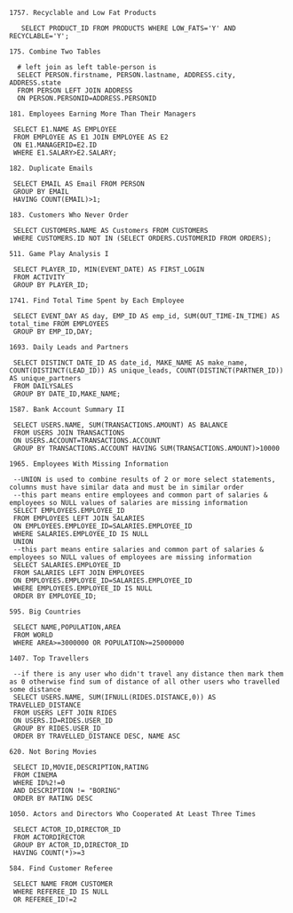 `1757. Recyclable and Low Fat Products`

       SELECT PRODUCT_ID FROM PRODUCTS WHERE LOW_FATS='Y' AND RECYCLABLE='Y';

`175. Combine Two Tables`

      # left join as left table-person is 
      SELECT PERSON.firstname, PERSON.lastname, ADDRESS.city, ADDRESS.state 
      FROM PERSON LEFT JOIN ADDRESS
      ON PERSON.PERSONID=ADDRESS.PERSONID

`181. Employees Earning More Than Their Managers` 
     
     SELECT E1.NAME AS EMPLOYEE
     FROM EMPLOYEE AS E1 JOIN EMPLOYEE AS E2
     ON E1.MANAGERID=E2.ID
     WHERE E1.SALARY>E2.SALARY;
     
`182. Duplicate Emails`
     
     SELECT EMAIL AS Email FROM PERSON
     GROUP BY EMAIL
     HAVING COUNT(EMAIL)>1;
     
`183. Customers Who Never Order`

     SELECT CUSTOMERS.NAME AS Customers FROM CUSTOMERS
     WHERE CUSTOMERS.ID NOT IN (SELECT ORDERS.CUSTOMERID FROM ORDERS);
     
`511. Game Play Analysis I`

     SELECT PLAYER_ID, MIN(EVENT_DATE) AS FIRST_LOGIN 
     FROM ACTIVITY
     GROUP BY PLAYER_ID;

`1741. Find Total Time Spent by Each Employee`

     SELECT EVENT_DAY AS day, EMP_ID AS emp_id, SUM(OUT_TIME-IN_TIME) AS total_time FROM EMPLOYEES
     GROUP BY EMP_ID,DAY;
     
`1693. Daily Leads and Partners`

     SELECT DISTINCT DATE_ID AS date_id, MAKE_NAME AS make_name, COUNT(DISTINCT(LEAD_ID)) AS unique_leads, COUNT(DISTINCT(PARTNER_ID)) AS unique_partners
     FROM DAILYSALES
     GROUP BY DATE_ID,MAKE_NAME;
     
`1587. Bank Account Summary II`

     SELECT USERS.NAME, SUM(TRANSACTIONS.AMOUNT) AS BALANCE
     FROM USERS JOIN TRANSACTIONS
     ON USERS.ACCOUNT=TRANSACTIONS.ACCOUNT
     GROUP BY TRANSACTIONS.ACCOUNT HAVING SUM(TRANSACTIONS.AMOUNT)>10000
     
`1965. Employees With Missing Information`

     --UNION is used to combine results of 2 or more select statements, columns must have similar data and must be in similar order
     --this part means entire employees and common part of salaries & employees so NULL values of salaries are missing information
     SELECT EMPLOYEES.EMPLOYEE_ID 
     FROM EMPLOYEES LEFT JOIN SALARIES
     ON EMPLOYEES.EMPLOYEE_ID=SALARIES.EMPLOYEE_ID
     WHERE SALARIES.EMPLOYEE_ID IS NULL
     UNION
     --this part means entire salaries and common part of salaries & employees so NULL values of employees are missing information
     SELECT SALARIES.EMPLOYEE_ID 
     FROM SALARIES LEFT JOIN EMPLOYEES
     ON EMPLOYEES.EMPLOYEE_ID=SALARIES.EMPLOYEE_ID
     WHERE EMPLOYEES.EMPLOYEE_ID IS NULL
     ORDER BY EMPLOYEE_ID;

`595. Big Countries`

     SELECT NAME,POPULATION,AREA
     FROM WORLD
     WHERE AREA>=3000000 OR POPULATION>=25000000
     
`1407. Top Travellers`
    
     --if there is any user who didn't travel any distance then mark them as 0 otherwise find sum of distance of all other users who travelled some distance
     SELECT USERS.NAME, SUM(IFNULL(RIDES.DISTANCE,0)) AS TRAVELLED_DISTANCE
     FROM USERS LEFT JOIN RIDES
     ON USERS.ID=RIDES.USER_ID
     GROUP BY RIDES.USER_ID
     ORDER BY TRAVELLED_DISTANCE DESC, NAME ASC
     
`620. Not Boring Movies`
     
     SELECT ID,MOVIE,DESCRIPTION,RATING 
     FROM CINEMA
     WHERE ID%2!=0 
     AND DESCRIPTION != "BORING"
     ORDER BY RATING DESC
     
`1050. Actors and Directors Who Cooperated At Least Three Times`
     
     SELECT ACTOR_ID,DIRECTOR_ID
     FROM ACTORDIRECTOR
     GROUP BY ACTOR_ID,DIRECTOR_ID
     HAVING COUNT(*)>=3

`584. Find Customer Referee`
   
     SELECT NAME FROM CUSTOMER
     WHERE REFEREE_ID IS NULL 
     OR REFEREE_ID!=2
